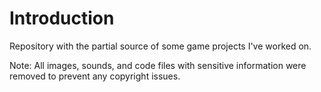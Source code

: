 # Introduction
Repository with the partial source of some game projects I've worked on.

Note: All images, sounds, and code files with sensitive information were removed to prevent any copyright issues.